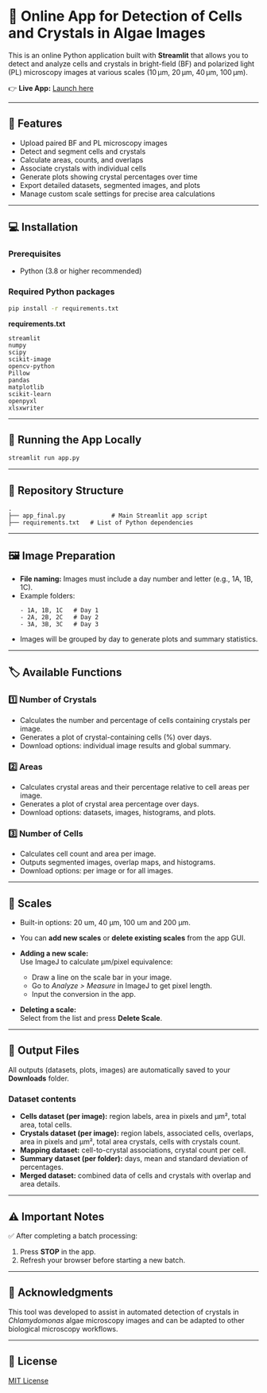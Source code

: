 # 📸 Online App for Detection of Cells and Crystals in Algae Images

This is an online Python application built with **Streamlit** that allows you to detect and analyze cells and crystals in bright-field (BF) and polarized light (PL) microscopy images at various scales (10 µm, 20 µm, 40 µm, 100 µm).

👉 **Live App:** [Launch here](https://appdetectorcrystals-8zfskviskvvx6frtdgnzng.streamlit.app/)

---

## 🧰 Features

- Upload paired BF and PL microscopy images
- Detect and segment cells and crystals
- Calculate areas, counts, and overlaps
- Associate crystals with individual cells
- Generate plots showing crystal percentages over time
- Export detailed datasets, segmented images, and plots
- Manage custom scale settings for precise area calculations

---

## 💻 Installation

### Prerequisites

- Python (3.8 or higher recommended)

### Required Python packages

```bash
pip install -r requirements.txt
```

**requirements.txt**

```
streamlit
numpy
scipy
scikit-image
opencv-python
Pillow
pandas
matplotlib
scikit-learn
openpyxl
xlsxwriter
```

---

## 🚀 Running the App Locally

```bash
streamlit run app.py
```

---

## 📂 Repository Structure

```
.
├── app_final.py             # Main Streamlit app script
├── requirements.txt   # List of Python dependencies
```

---

## 🖼️ Image Preparation

- **File naming:** Images must include a day number and letter (e.g., 1A, 1B, 1C).
- Example folders:
  ```
  - 1A, 1B, 1C   # Day 1
  - 2A, 2B, 2C   # Day 2
  - 3A, 3B, 3C   # Day 3
  ```
- Images will be grouped by day to generate plots and summary statistics.

---

## 🏷️ Available Functions

### 1️⃣ Number of Crystals

- Calculates the number and percentage of cells containing crystals per image.
- Generates a plot of crystal-containing cells (%) over days.
- Download options: individual image results and global summary.

### 2️⃣ Areas

- Calculates crystal areas and their percentage relative to cell areas per image.
- Generates a plot of crystal area percentage over days.
- Download options: datasets, images, histograms, and plots.

### 3️⃣ Number of Cells

- Calculates cell count and area per image.
- Outputs segmented images, overlap maps, and histograms.
- Download options: per image or for all images.

---

## 📏 Scales

- Built-in options: 20 um, 40 µm, 100 um and 200 µm.
- You can **add new scales** or **delete existing scales** from the app GUI.
- **Adding a new scale:**  
  Use ImageJ to calculate µm/pixel equivalence:
  - Draw a line on the scale bar in your image.
  - Go to *Analyze > Measure* in ImageJ to get pixel length.
  - Input the conversion in the app.

- **Deleting a scale:**  
  Select from the list and press **Delete Scale**.

---

## 💾 Output Files

All outputs (datasets, plots, images) are automatically saved to your **Downloads** folder.

### Dataset contents

- **Cells dataset (per image):** region labels, area in pixels and µm², total area, total cells.
- **Crystals dataset (per image):** region labels, associated cells, overlaps, area in pixels and µm², total area crystals, cells with crystals count.
- **Mapping dataset:** cell-to-crystal associations, crystal count per cell.
- **Summary dataset (per folder):** days, mean and standard deviation of percentages.
- **Merged dataset:** combined data of cells and crystals with overlap and area details.

---

## ⚠️ Important Notes

✅ After completing a batch processing:

1. Press **STOP** in the app.  
2. Refresh your browser before starting a new batch.

---

## 🙌 Acknowledgments

This tool was developed to assist in automated detection of crystals in *Chlamydomonas* algae microscopy images and can be adapted to other biological microscopy workflows.

---

## 📄 License

[MIT License](LICENSE)
